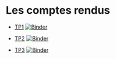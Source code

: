 # Les comptes rendus 
<!-- START doctoc generated TOC please keep comment here to allow auto update -->
<!-- DON'T EDIT THIS SECTION, INSTEAD RE-RUN doctoc TO UPDATE -->


- [TP1][TP1]
[![Binder](https://mybinder.org/badge_logo.svg)](https://mybinder.org/v2/gh/BoussaidSyrine/Analyse-Numerique/tp1)

- [TP2][TP2]
[![Binder](https://mybinder.org/badge_logo.svg)](https://mybinder.org/v2/gh/BoussaidSyrine/Analyse-Numerique/tp2)

- [TP3][TP3]
[![Binder](https://mybinder.org/badge_logo.svg)](https://mybinder.org/v2/gh/BoussaidSyrine/Analyse-Numerique/tp3)


[TP1]: https://github.com/BoussaidSyrine/TPN-1/blob/tp1/TP1.ipynb
[TP2]: https://github.com/BoussaidSyrine/Analyse-Numerique/blob/tp1/TP2.ipynb
[TP3]: https://github.com/BoussaidSyrine/Analyse-Numerique/blob/tp1/TP3.ipynb

